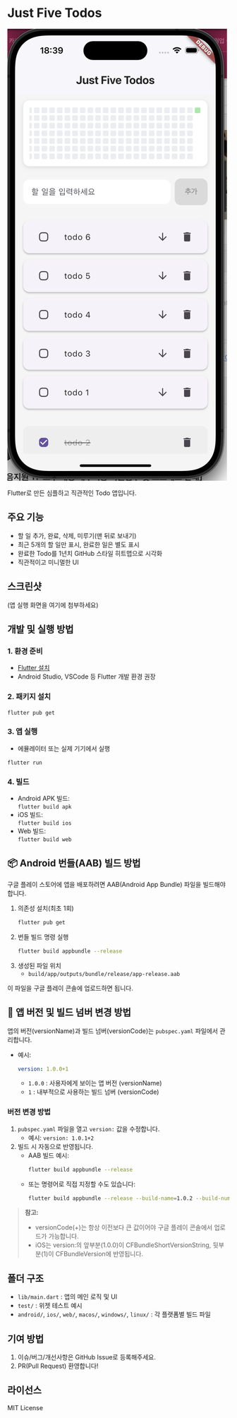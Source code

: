 # Just Five Todos

![앱 스크린샷](assets/ios.png)

Flutter로 만든 심플하고 직관적인 Todo 앱입니다. 

## 주요 기능
- 할 일 추가, 완료, 삭제, 미루기(맨 뒤로 보내기)
- 최근 5개의 할 일만 표시, 완료한 일은 별도 표시
- 완료한 Todo를 1년치 GitHub 스타일 히트맵으로 시각화
- 직관적이고 미니멀한 UI

## 스크린샷
(앱 실행 화면을 여기에 첨부하세요)

## 개발 및 실행 방법

### 1. 환경 준비
- [Flutter 설치](https://docs.flutter.dev/get-started/install)
- Android Studio, VSCode 등 Flutter 개발 환경 권장

### 2. 패키지 설치
```
flutter pub get
```

### 3. 앱 실행
- 에뮬레이터 또는 실제 기기에서 실행
```
flutter run
```

### 4. 빌드
- Android APK 빌드:  
  `flutter build apk`
- iOS 빌드:  
  `flutter build ios`
- Web 빌드:  
  `flutter build web`

## 📦 Android 번들(AAB) 빌드 방법

구글 플레이 스토어에 앱을 배포하려면 AAB(Android App Bundle) 파일을 빌드해야 합니다.

1. 의존성 설치(최초 1회)
   ```sh
   flutter pub get
   ```
2. 번들 빌드 명령 실행
   ```sh
   flutter build appbundle --release
   ```
3. 생성된 파일 위치
   - `build/app/outputs/bundle/release/app-release.aab`

이 파일을 구글 플레이 콘솔에 업로드하면 됩니다.

## 🔢 앱 버전 및 빌드 넘버 변경 방법

앱의 버전(versionName)과 빌드 넘버(versionCode)는 `pubspec.yaml` 파일에서 관리합니다.

- 예시:
  ```yaml
  version: 1.0.0+1
  ```
  - `1.0.0` : 사용자에게 보이는 앱 버전 (versionName)
  - `1`     : 내부적으로 사용하는 빌드 넘버 (versionCode)

### 버전 변경 방법
1. `pubspec.yaml` 파일을 열고 `version:` 값을 수정합니다.
   - 예시: `version: 1.0.1+2`
2. 빌드 시 자동으로 반영됩니다.
   - AAB 빌드 예시:
     ```sh
     flutter build appbundle --release
     ```
   - 또는 명령어로 직접 지정할 수도 있습니다:
     ```sh
     flutter build appbundle --release --build-name=1.0.2 --build-number=3
     ```

> **참고:**
> - versionCode(+)는 항상 이전보다 큰 값이어야 구글 플레이 콘솔에서 업로드가 가능합니다.
> - iOS는 version:의 앞부분(1.0.0)이 CFBundleShortVersionString, 뒷부분(1)이 CFBundleVersion에 반영됩니다.

## 폴더 구조
- `lib/main.dart` : 앱의 메인 로직 및 UI
- `test/` : 위젯 테스트 예시
- `android/`, `ios/`, `web/`, `macos/`, `windows/`, `linux/` : 각 플랫폼별 빌드 파일

## 기여 방법
1. 이슈/버그/개선사항은 GitHub Issue로 등록해주세요.
2. PR(Pull Request) 환영합니다!

## 라이선스
MIT License
